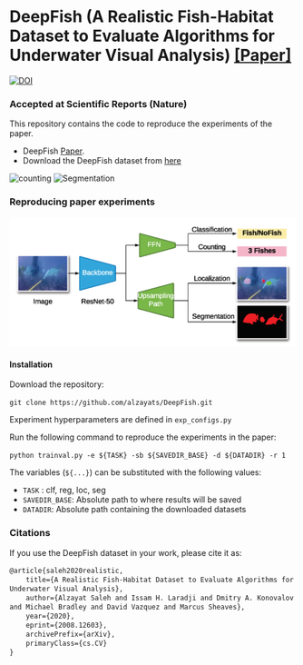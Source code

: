 

# DeepFish (A Realistic Fish-Habitat Dataset to Evaluate Algorithms for Underwater Visual Analysis) [[Paper]](https://www.nature.com/articles/s41598-020-71639-x)   
[![DOI](https://zenodo.org/badge/206528410.svg)](https://zenodo.org/badge/latestdoi/206528410)

### Accepted at Scientific Reports (Nature)

This repository contains the code to reproduce the experiments of the paper.
*  DeepFish  [Paper](https://www.nature.com/articles/s41598-020-71639-x).
*  Download the DeepFish dataset from [here](https://cloudstor.aarnet.edu.au/plus/s/NfjObIhtUYO6332)

![counting](docs/count.gif) 
![Segmentation](docs/seg.gif) 


### Reproducing paper experiments
![CNN](docs/Figure_4.png)



#### Installation
Download the repository:

`git clone https://github.com/alzayats/DeepFish.git`

Experiment hyperparameters are defined in `exp_configs.py`

Run the following command to reproduce the experiments in the paper:

`python trainval.py -e ${TASK} -sb ${SAVEDIR_BASE} -d ${DATADIR} -r 1`

The variables (`${...}`) can be substituted with the following values:

* `TASK` : clf, reg, loc, seg
* `SAVEDIR_BASE`: Absolute path to where results will be saved
* `DATADIR`: Absolute path containing the downloaded datasets



### Citations

If you use the DeepFish dataset in your work, please cite it as:

```
@article{saleh2020realistic,
    title={A Realistic Fish-Habitat Dataset to Evaluate Algorithms for Underwater Visual Analysis},
    author={Alzayat Saleh and Issam H. Laradji and Dmitry A. Konovalov and Michael Bradley and David Vazquez and Marcus Sheaves},
    year={2020},
    eprint={2008.12603},
    archivePrefix={arXiv},
    primaryClass={cs.CV}
}
```

